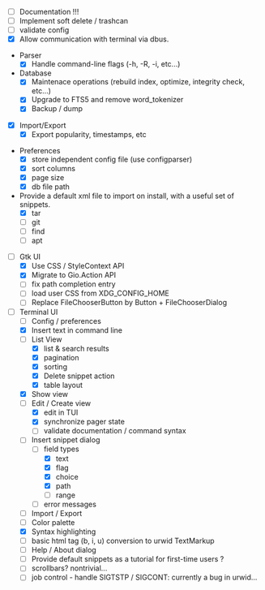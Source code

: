 - [ ] Documentation !!!
- [ ] Implement soft delete / trashcan
- [ ] validate config
- [x] Allow communication with terminal via dbus.
-  Parser
    - [x] Handle command-line flags (-h, -R, -i, etc...)
- Database
    - [x] Maintenace operations (rebuild index, optimize, integrity check, etc...)
    - [x] Upgrade to FTS5 and remove word_tokenizer
    - [x] Backup / dump
- [x] Import/Export
    - [x] Export popularity, timestamps, etc
- Preferences
    - [x] store independent config file (use configparser)
    - [x] sort columns
    - [x] page size
    - [x] db file path
- Provide a default xml file to import on install, with a useful set of snippets.
    - [x] tar
    - [ ] git
    - [ ] find
    - [ ] apt
- [ ] Gtk UI
    - [x] Use CSS / StyleContext API
    - [x] Migrate to Gio.Action API
    - [ ] fix path completion entry
    - [ ] load user CSS from XDG_CONFIG_HOME
    - [ ] Replace FileChooserButton by Button + FileChooserDialog
- [ ] Terminal UI
    - [ ] Config / preferences
    - [x] Insert text in command line
    - [ ] List View
        - [x] list & search results
        - [x] pagination
        - [x] sorting
        - [x] Delete snippet action
        - [x] table layout
    - [x] Show view
    - [ ] Edit / Create view
        - [x] edit in TUI
        - [x] synchronize pager state
        - [ ] validate documentation / command syntax
    - [ ] Insert snippet dialog
        - [ ] field types
            - [x] text
            - [x] flag
            - [x] choice
            - [x] path
            - [ ] range
        - [ ] error messages
    - [ ] Import / Export
    - [ ] Color palette
    - [x] Syntax highlighting
    - [ ] basic html tag (b, i, u) conversion to urwid TextMarkup
    - [ ] Help / About dialog
    - [ ] Provide default snippets as a tutorial for first-time users ?
    - [ ] scrollbars? nontrivial...
    - [ ] job control - handle SIGTSTP / SIGCONT: currently a bug in urwid...
